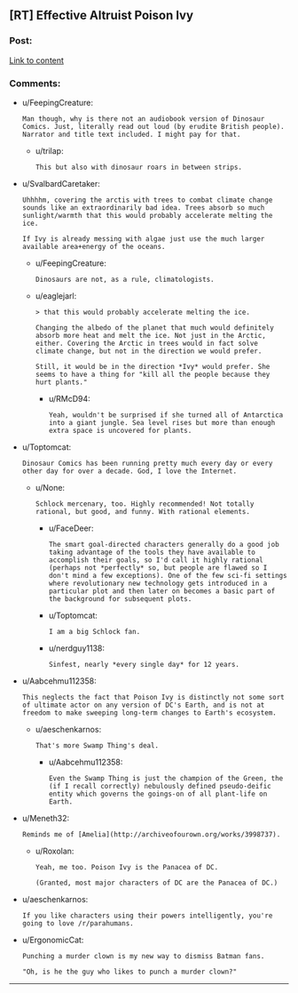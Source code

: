 ## [RT] Effective Altruist Poison Ivy

### Post:

[Link to content](http://www.qwantz.com/index.php?comic=2905)

### Comments:

- u/FeepingCreature:
  ```
  Man though, why is there not an audiobook version of Dinosaur Comics. Just, literally read out loud (by erudite British people). Narrator and title text included. I might pay for that.
  ```

  - u/trilap:
    ```
    This but also with dinosaur roars in between strips.
    ```

- u/SvalbardCaretaker:
  ```
  Uhhhhm, covering the arctis with trees to combat climate change sounds like an extraordinarily bad idea. Trees absorb so much sunlight/warmth that this would probably accelerate melting the ice. 

  If Ivy is already messing with algae just use the much larger available area+energy of the oceans.
  ```

  - u/FeepingCreature:
    ```
    Dinosaurs are not, as a rule, climatologists.
    ```

  - u/eaglejarl:
    ```
    > that this would probably accelerate melting the ice.

    Changing the albedo of the planet that much would definitely absorb more heat and melt the ice. Not just in the Arctic, either. Covering the Arctic in trees would in fact solve climate change, but not in the direction we would prefer. 

    Still, it would be in the direction *Ivy* would prefer. She seems to have a thing for "kill all the people because they hurt plants."
    ```

    - u/RMcD94:
      ```
      Yeah, wouldn't be surprised if she turned all of Antarctica into a giant jungle. Sea level rises but more than enough extra space is uncovered for plants.
      ```

- u/Toptomcat:
  ```
  Dinosaur Comics has been running pretty much every day or every other day for over a decade. God, I love the Internet.
  ```

  - u/None:
    ```
    Schlock mercenary, too. Highly recommended! Not totally rational, but good, and funny. With rational elements.
    ```

    - u/FaceDeer:
      ```
      The smart goal-directed characters generally do a good job taking advantage of the tools they have available to accomplish their goals, so I'd call it highly rational (perhaps not *perfectly* so, but people are flawed so I don't mind a few exceptions). One of the few sci-fi settings where revolutionary new technology gets introduced in a particular plot and then later on becomes a basic part of the background for subsequent plots.
      ```

    - u/Toptomcat:
      ```
      I am a big Schlock fan.
      ```

    - u/nerdguy1138:
      ```
      Sinfest, nearly *every single day* for 12 years.
      ```

- u/Aabcehmu112358:
  ```
  This neglects the fact that Poison Ivy is distinctly not some sort of ultimate actor on any version of DC's Earth, and is not at freedom to make sweeping long-term changes to Earth's ecosystem.
  ```

  - u/aeschenkarnos:
    ```
    That's more Swamp Thing's deal.
    ```

    - u/Aabcehmu112358:
      ```
      Even the Swamp Thing is just the champion of the Green, the (if I recall correctly) nebulously defined pseudo-deific entity which governs the goings-on of all plant-life on Earth.
      ```

- u/Meneth32:
  ```
  Reminds me of [Amelia](http://archiveofourown.org/works/3998737).
  ```

  - u/Roxolan:
    ```
    Yeah, me too. Poison Ivy is the Panacea of DC.

    (Granted, most major characters of DC are the Panacea of DC.)
    ```

- u/aeschenkarnos:
  ```
  If you like characters using their powers intelligently, you're going to love /r/parahumans.
  ```

- u/ErgonomicCat:
  ```
  Punching a murder clown is my new way to dismiss Batman fans.

  "Oh, is he the guy who likes to punch a murder clown?"
  ```

---

